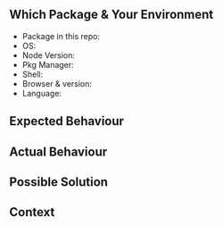 <!--
Template for projects
-->

## Which Package & Your Environment

<!-- describe your environment and the package you wish to discuss -->

* Package in this repo:
* OS:
* Node Version:
* Pkg Manager:
* Shell:
* Browser & version:
* Language:

## Expected Behaviour

<!--- If you're describing a bug, tell us what should happen -->

<!--- If you're suggesting a change/improvement, tell us how it should work -->

## Actual Behaviour

<!--- If describing a bug, tell us what happens instead of the expected behavior -->

<!--- If suggesting a change/improvement, explain the difference from current behavior -->

## Possible Solution

<!--- Not obligatory, but suggest a fix/reason for the bug, -->

<!--- or ideas how to implement the addition or change -->

## Context

<!--- How has this issue affected you? What are you trying to accomplish? -->

<!--- Providing context helps us come up with a solution that is most useful in the real world -->
